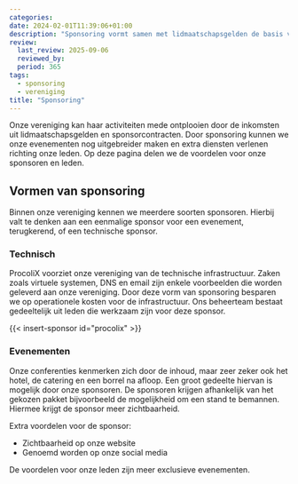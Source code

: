 ```yaml
---
categories:
date: 2024-02-01T11:39:06+01:00
description: "Sponsoring vormt samen met lidmaatschapsgelden de basis voor onze inkomsten. Op deze pagina beschrijven we welke opties er zijn qua sponsoring en de voordelen voor onze sponsors."
review:
  last_review: 2025-09-06
  reviewed_by:
  period: 365
tags:
  - sponsoring
  - vereniging
title: "Sponsoring"
---
```


Onze vereniging kan haar activiteiten mede ontplooien door de inkomsten uit lidmaatschapsgelden en sponsorcontracten. Door sponsoring kunnen we onze evenementen nog uitgebreider maken en extra diensten verlenen richting onze leden. Op deze pagina delen we de voordelen voor onze sponsoren en leden.

## Vormen van sponsoring

Binnen onze vereniging kennen we meerdere soorten sponsoren. Hierbij valt te denken aan een eenmalige sponsor voor een evenement, terugkerend, of een technische sponsor.

### Technisch

ProcoliX voorziet onze vereniging van de technische infrastructuur. Zaken zoals virtuele systemen, DNS en email zijn enkele voorbeelden die worden geleverd aan onze vereniging. Door deze vorm van sponsoring besparen we op operationele kosten voor de infrastructuur. Ons beheerteam bestaat gedeeltelijk uit leden die werkzaam zijn voor deze sponsor.

{{< insert-sponsor id="procolix" >}}

### Evenementen

Onze conferenties kenmerken zich door de inhoud, maar zeer zeker ook het hotel, de catering en een borrel na afloop. Een groot gedeelte hiervan is mogelijk door onze sponsoren. De sponsoren krijgen afhankelijk van het gekozen pakket bijvoorbeeld de mogelijkheid om een stand te bemannen. Hiermee krijgt de sponsor meer zichtbaarheid.

Extra voordelen voor de sponsor:
* Zichtbaarheid op onze website
* Genoemd worden op onze social media

De voordelen voor onze leden zijn meer exclusieve evenementen.
